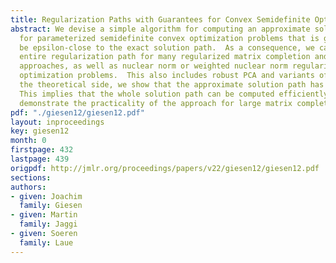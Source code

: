 ```yaml
---
title: Regularization Paths with Guarantees for Convex Semidefinite Optimization
abstract: We devise a simple algorithm for computing an approximate solution path
  for parameterized semidefinite convex optimization problems that is guaranteed to
  be epsilon-close to the exact solution path.  As a consequence, we can compute the
  entire regularization path for many regularized matrix completion and factorization
  approaches, as well as nuclear norm or weighted nuclear norm regularized convex
  optimization problems.  This also includes robust PCA and variants of sparse PCA.  On
  the theoretical side, we show that the approximate solution path has low complexity.
  This implies that the whole solution path can be computed efficiently. Our experiments
  demonstrate the practicality of the approach for large matrix completion problems.
pdf: "./giesen12/giesen12.pdf"
layout: inproceedings
key: giesen12
month: 0
firstpage: 432
lastpage: 439
origpdf: http://jmlr.org/proceedings/papers/v22/giesen12/giesen12.pdf
sections: 
authors:
- given: Joachim
  family: Giesen
- given: Martin
  family: Jaggi
- given: Soeren
  family: Laue
---
```

